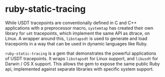 # ruby-static-tracing

While USDT tracepoints are conventionally defined in C and C++ applications with a preprocessor macro, `systemtap` has created their own library for `sdt` tracepoints, which implement the same API as dtrace, on Linux. A wrapper around this, `libstapsdt` is used to generate and load tracepoints in a way that can be used in dynamic languages like Ruby.

`ruby-static-tracing` is a gem that demonstrates the powerful applications of USDT tracepoints. It wraps `libstapsdt` for Linux support, and `libusdt` for Darwin / OS X support. This allows the gem to expose the same public Ruby api, implemented against separate libraries with specific system support.
